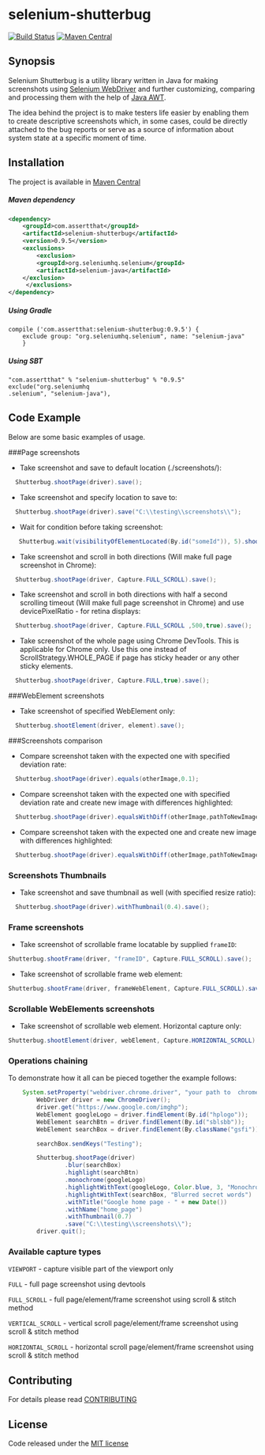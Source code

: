 # selenium-shutterbug

[![Build Status](https://travis-ci.org/assertthat/selenium-shutterbug.svg?branch=master)](https://travis-ci.org/assertthat/selenium-shutterbug)
[![Maven Central](https://maven-badges.herokuapp.com/maven-central/com.assertthat/selenium-shutterbug/badge.svg)](https://maven-badges.herokuapp.com/maven-central/com.assertthat/selenium-shutterbug)

## Synopsis

Selenium Shutterbug is a utility library written in Java for making screenshots using [Selenium WebDriver](http://www.seleniumhq.org/projects/webdriver/ "SeleniumHQ WebDriver page") and further customizing, comparing and processing them with the help of  [Java AWT](https://en.wikipedia.org/wiki/Abstract_Window_Toolkit "AWT wiki").

The idea behind the project is to make testers life easier by enabling them to create descriptive screenshots which, in some cases, could be directly attached to the bug reports or serve as a source of information about system state at a specific moment of time. 

## Installation

The project is available in [Maven Central](http://search.maven.org/#search%7Cga%7C1%7Ca%3A%22selenium-shutterbug%22 "Maven Central project location")

##### Maven dependency

```xml
<dependency>
    <groupId>com.assertthat</groupId>
    <artifactId>selenium-shutterbug</artifactId>
    <version>0.9.5</version>
    <exclusions>
        <exclusion>
	    <groupId>org.seleniumhq.selenium</groupId>
	    <artifactId>selenium-java</artifactId>
	</exclusion>
     </exclusions>
</dependency>
```
##### Using Gradle

```
compile ('com.assertthat:selenium-shutterbug:0.9.5') {
    exclude group: "org.seleniumhq.selenium", name: "selenium-java"
    }
```

##### Using SBT

```
"com.assertthat" % "selenium-shutterbug" % "0.9.5" exclude("org.seleniumhq
.selenium", "selenium-java"),
```

## Code Example
 
Below are some basic examples of usage.

###Page screenshots
- Take screenshot and save to default location (./screenshots/):
```java
  Shutterbug.shootPage(driver).save();
```
- Take screenshot and specify location to save to:
```java
  Shutterbug.shootPage(driver).save("C:\\testing\\screenshots\\");
```
- Wait for condition before taking screenshot:
```java
   Shutterbug.wait(visibilityOfElementLocated(By.id("someId")), 5).shootPage(driver, Capture.FULL).save();
```
- Take screenshot and scroll in both directions (Will make full page screenshot in Chrome):
```java
  Shutterbug.shootPage(driver, Capture.FULL_SCROLL).save();
```
- Take screenshot and scroll in both directions with half a second scrolling timeout (Will make full page screenshot in Chrome) and use devicePixelRatio - for retina displays:
```java
  Shutterbug.shootPage(driver, Capture.FULL_SCROLL ,500,true).save();
```
- Take screenshot of the whole page using Chrome DevTools. This is applicable for Chrome only. Use this one instead of  ScrollStrategy.WHOLE_PAGE if page has sticky header or any other sticky elements. 
```java
  Shutterbug.shootPage(driver, Capture.FULL,true).save();
```
###WebElement screenshots

- Take screenshot of specified WebElement only:
```java
  Shutterbug.shootElement(driver, element).save();
```

###Screenshots comparison

- Compare screenshot taken with the expected one with specified deviation rate:
```java
  Shutterbug.shootPage(driver).equals(otherImage,0.1);
```
- Compare screenshot taken with the expected one with specified deviation rate and create new image with differences highlighted:
```java
  Shutterbug.shootPage(driver).equalsWithDiff(otherImage,pathToNewImage,0.1);
```
- Compare screenshot taken with the expected one and create new image with differences highlighted:
```java
  Shutterbug.shootPage(driver).equalsWithDiff(otherImage,pathToNewImage);
```

### Screenshots Thumbnails
- Take screenshot and save thumbnail as well (with specified resize ratio):
```java
  Shutterbug.shootPage(driver).withThumbnail(0.4).save();
```

### Frame screenshots
- Take screenshot of scrollable frame locatable by supplied `frameID`:
```java
Shutterbug.shootFrame(driver, "frameID", Capture.FULL_SCROLL).save();
```

- Take screenshot of scrollable frame web element:
```java
Shutterbug.shootFrame(driver, frameWebElement, Capture.FULL_SCROLL).save();
```

### Scrollable WebElements  screenshots


- Take screenshot of scrollable web element. Horizontal capture only:
```java
Shutterbug.shootElement(driver, webElement, Capture.HORIZONTAL_SCROLL).save();
```

### Operations chaining

To demonstrate how it all can be pieced together the example follows:
```java
    System.setProperty("webdriver.chrome.driver", "your path to  chromedriver.exe");
        WebDriver driver = new ChromeDriver();
        driver.get("https://www.google.com/imghp");
        WebElement googleLogo = driver.findElement(By.id("hplogo"));
        WebElement searchBtn = driver.findElement(By.id("sblsbb"));
        WebElement searchBox = driver.findElement(By.className("gsfi"));

        searchBox.sendKeys("Testing");

        Shutterbug.shootPage(driver)
                .blur(searchBox)
                .highlight(searchBtn)
                .monochrome(googleLogo)
                .highlightWithText(googleLogo, Color.blue, 3, "Monochromed logo",Color.blue, new Font("SansSerif", Font.BOLD, 20))
                .highlightWithText(searchBox, "Blurred secret words")
                .withTitle("Google home page - " + new Date())
                .withName("home_page")
                .withThumbnail(0.7)
                .save("C:\\testing\\screenshots\\");
        driver.quit();
```
### Available capture types

 `VIEWPORT` - capture visible part of the viewport only
 
 `FULL` - full page screenshot using devtools
 
 `FULL_SCROLL` - full page/element/frame screenshot using scroll & stitch method
 
 `VERTICAL_SCROLL` - vertical scroll page/element/frame screenshot using scroll
  & stitch method
  
 `HORIZONTAL_SCROLL` - horizontal scroll page/element/frame screenshot using
  scroll & stitch method

## Contributing

For details please read [CONTRIBUTING](https://github.com/assertthat/selenium-shutterbug/blob/master/CONTRIBUTING.md "CONTRIBUTING")

## License

 Code released under the [MIT license](https://github.com/assertthat/selenium-shutterbug/blob/master/LICENSE "MIT license")

